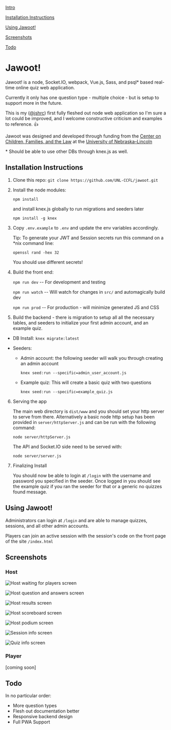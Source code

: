 [Intro](#jawoot)

[Installation Instructions](#installation-instructions)

[Using Jawoot!](#using-jawoot)

[Screenshots](#screenshots)

[Todo](#todo)

# Jawoot!

Jawoot! is a node, Socket.IO, webpack, Vue.js, Sass, and psql* based real-time online quiz web application.

Currently it only has one question type - multiple choice - but is setup to support more in the future.

This is my ([@jshrc](https://github.com/jshrc)) first fully fleshed out node web application so I'm sure a lot could be improved, and I welcome constructive criticism and examples to reference. 👍

Jawoot was designed and developed through funding from the [Center on Children, Families, and the Law](https://ccfl.unl.edu) at the [University of Nebraska–Lincoln](https://unl.edu)

  \* Should be able to use other DBs through knex.js as well.

## Installation Instructions

1. Clone this repo:
    `git clone https://github.com/UNL-CCFL/jawoot.git`

2. Install the node modules:

    `npm install`

    and install knex.js globally to run migrations and seeders later

    `npm install -g knex`

3. Copy `.env.example` to `.env` and update the env variables accordingly.

    Tip: To generate your JWT and Session secrets run this command on a \*nix command line:

    `openssl rand -hex 32 `

    You should use different secrets!

4. Build the front end:

    `npm run dev`  -- For development and testing

    `npm run watch` -- Will watch for changes in `src/` and automagically build dev

    `npm run prod` -- For production - will minimize generated JS and CSS


5. Build the backend - there is migration to setup all all the necessary tables, and seeders to initialize your first admin account, and an example quiz.  

  * DB Install: `knex migrate:latest`

  * Seeders:
    * Admin account: the following seeder will walk you through creating an admin account

      `knex seed:run --specific=admin_user_account.js`  
    * Example quiz: This will create a basic quiz with two questions

      `knex seed:run --specific=example_quiz.js`  

6. Serving the app

    The main web directory is `dist/www` and you should set your http server to serve from there. Alternatively a basic node http setup has been provided in `server/httpServer.js` and can be run with the following command:

    `node server/httpServer.js`

    The API and Socket.IO side need to be served with:

    `node server/server.js`

7. Finalizing Install

    You should now be able to login at `/login` with the username and password you specified in the seeder. Once logged in you should see the example quiz if you ran the seeder for that or a generic no quizzes found message.


## Using Jawoot!

Administrators can login at `/login` and are able to manage quizzes, sessions, and all other admin accounts.

Players can join an active session with the session's code on the front page of the site `/index.html`

## Screenshots

### Host

![Host waiting for players screen](https://i.imgur.com/QYRZSmW.jpg "Host waiting for players screen")

![Host question and answers screen](https://i.imgur.com/lj1tfPO.jpg "Host question and answers screen")

![Host results screen](https://i.imgur.com/ypFPoRA.jpg "Host results screen")

![Host scoreboard screen](https://i.imgur.com/w4xDt6g.jpg "Host scoreboard screen")

![Host podium screen](https://i.imgur.com/mjlu4y0.jpg "Host podium screen")

![Session info screen](https://i.imgur.com/HF63Lrx.jpg "Session info screen")

![Quiz info screen](https://i.imgur.com/qSD7vbd.jpg "Quiz info screen")

### Player

[coming soon]

## Todo

In no particular order:

 * More question types
 * Flesh out documentation better
 * Responsive backend design
 * Full PWA Support
